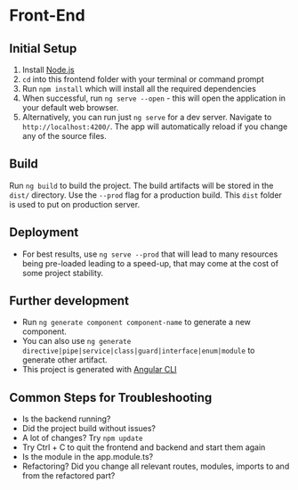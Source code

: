 # Front-End

## Initial Setup
1. Install [Node.js](https://nodejs.org/en/) 
1. `cd` into this frontend folder with your terminal or command prompt
1. Run `npm install` which will install all the required dependencies
1. When successful, run `ng serve --open` - this will open the application in your default web browser.
1. Alternatively, you can run just `ng serve` for a dev server. Navigate to `http://localhost:4200/`. The app will automatically reload if you change any of the source files. 

## Build
Run `ng build` to build the project. The build artifacts will be stored in the `dist/` directory. Use the `--prod` flag for a production build. This `dist` folder is used to put on production server.

## Deployment
- For best results, use `ng serve --prod` that will lead to many resources being pre-loaded leading to a speed-up, that may come at the cost of some project stability.

## Further development 
- Run `ng generate component component-name` to generate a new component. 
- You can also use `ng generate directive|pipe|service|class|guard|interface|enum|module` to generate other artifact.
- This project is generated with [Angular CLI](https://github.com/angular/angular-cli) 

## Common Steps for Troubleshooting
- Is the backend running?
- Did the project build without issues?
- A lot of changes? Try `npm update`
- Try Ctrl + C to quit the frontend and backend and start them again
- Is the module in the app.module.ts?
- Refactoring? Did you change all relevant routes, modules, imports to and from the refactored part?
